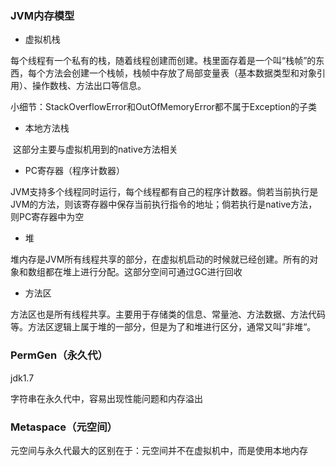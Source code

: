 ### JVM内存模型

* 虚拟机栈

​		每个线程有一个私有的栈，随着线程创建而创建。栈里面存着是一个叫“栈帧”的东西，每个方法会创建一个栈帧，栈帧中存放了局部变量表（基本数据类型和对象引用）、操作数栈、方法出口等信息。

​		小细节：StackOverflowError和OutOfMemoryError都不属于Exception的子类

* 本地方法栈

​		这部分主要与虚拟机用到的native方法相关

* PC寄存器（程序计数器）

​		JVM支持多个线程同时运行，每个线程都有自己的程序计数器。倘若当前执行是JVM的方法，则该寄存器中保存当前执行指令的地址；倘若执行是native方法，则PC寄存器中为空

* 堆

​		堆内存是JVM所有线程共享的部分，在虚拟机启动的时候就已经创建。所有的对象和数组都在堆上进行分配。这部分空间可通过GC进行回收

* 方法区

​		方法区也是所有线程共享。主要用于存储类的信息、常量池、方法数据、方法代码等。方法区逻辑上属于堆的一部分，但是为了和堆进行区分，通常又叫”非堆“。





### PermGen（永久代）

jdk1.7

字符串在永久代中，容易出现性能问题和内存溢出



### Metaspace（元空间）

元空间与永久代最大的区别在于：元空间并不在虚拟机中，而是使用本地内存